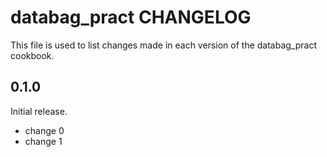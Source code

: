 # databag_pract CHANGELOG

This file is used to list changes made in each version of the databag_pract cookbook.

## 0.1.0

Initial release.

- change 0
- change 1
